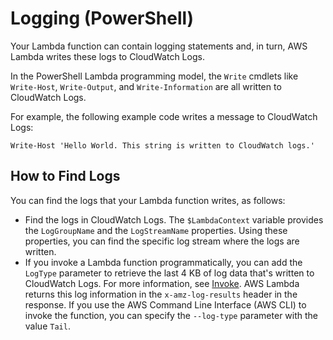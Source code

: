 # Logging \(PowerShell\)<a name="powershell-logging"></a>

Your Lambda function can contain logging statements and, in turn, AWS Lambda writes these logs to CloudWatch Logs\. 

In the PowerShell Lambda programming model, the `Write` cmdlets like `Write-Host`, `Write-Output`, and `Write-Information` are all written to CloudWatch Logs\.

For example, the following example code writes a message to CloudWatch Logs:

```
Write-Host 'Hello World. This string is written to CloudWatch logs.'
```

## How to Find Logs<a name="how-to-find-logs-powershell"></a>

You can find the logs that your Lambda function writes, as follows:
+ Find the logs in CloudWatch Logs\. The `$LambdaContext` variable provides the `LogGroupName` and the `LogStreamName` properties\. Using these properties, you can find the specific log stream where the logs are written\.
+ If you invoke a Lambda function programmatically, you can add the `LogType` parameter to retrieve the last 4 KB of log data that's written to CloudWatch Logs\. For more information, see [Invoke](API_Invoke.md)\. AWS Lambda returns this log information in the `x-amz-log-results` header in the response\. If you use the AWS Command Line Interface \(AWS CLI\) to invoke the function, you can specify the `--log-type` parameter with the value `Tail`\. 